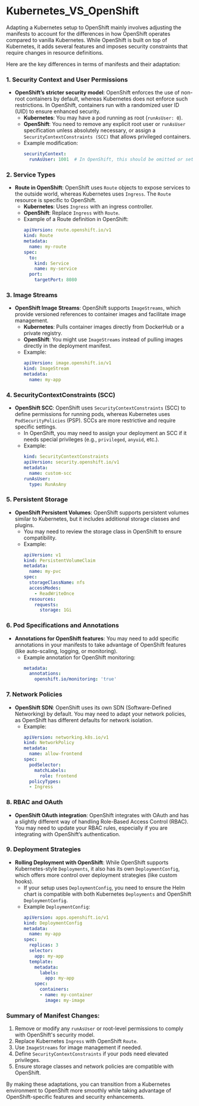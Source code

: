 # Kubernetes_VS_OpenShift

Adapting a Kubernetes setup to OpenShift mainly involves adjusting the manifests to account for the differences in how OpenShift operates compared to vanilla Kubernetes. While OpenShift is built on top of Kubernetes, it adds several features and imposes security constraints that require changes in resource definitions.

Here are the key differences in terms of manifests and their adaptation:

### 1. **Security Context and User Permissions**
   - **OpenShift’s stricter security model**: OpenShift enforces the use of non-root containers by default, whereas Kubernetes does not enforce such restrictions. In OpenShift, containers run with a randomized user ID (UID) to ensure enhanced security.
     - **Kubernetes**: You may have a pod running as root (`runAsUser: 0`).
     - **OpenShift**: You need to remove any explicit root user or `runAsUser` specification unless absolutely necessary, or assign a `SecurityContextConstraints (SCC)` that allows privileged containers.
     - Example modification:
       ```yaml
       securityContext:
         runAsUser: 1001  # In OpenShift, this should be omitted or set to a non-root user
       ```

### 2. **Service Types**
   - **Route in OpenShift**: OpenShift uses `Route` objects to expose services to the outside world, whereas Kubernetes uses `Ingress`. The `Route` resource is specific to OpenShift.
     - **Kubernetes**: Uses `Ingress` with an ingress controller.
     - **OpenShift**: Replace `Ingress` with `Route`.
     - Example of a Route definition in OpenShift:
       ```yaml
       apiVersion: route.openshift.io/v1
       kind: Route
       metadata:
         name: my-route
       spec:
         to:
           kind: Service
           name: my-service
         port:
           targetPort: 8080
       ```

### 3. **Image Streams**
   - **OpenShift Image Streams**: OpenShift supports `ImageStreams`, which provide versioned references to container images and facilitate image management.
     - **Kubernetes**: Pulls container images directly from DockerHub or a private registry.
     - **OpenShift**: You might use `ImageStreams` instead of pulling images directly in the deployment manifest.
     - Example:
       ```yaml
       apiVersion: image.openshift.io/v1
       kind: ImageStream
       metadata:
         name: my-app
       ```

### 4. **SecurityContextConstraints (SCC)**
   - **OpenShift SCC**: OpenShift uses `SecurityContextConstraints` (SCC) to define permissions for running pods, whereas Kubernetes uses `PodSecurityPolicies` (PSP). SCCs are more restrictive and require specific settings.
     - In OpenShift, you may need to assign your deployment an SCC if it needs special privileges (e.g., `privileged`, `anyuid`, etc.).
     - Example:
       ```yaml
       kind: SecurityContextConstraints
       apiVersion: security.openshift.io/v1
       metadata:
         name: custom-scc
       runAsUser:
         type: RunAsAny
       ```

### 5. **Persistent Storage**
   - **OpenShift Persistent Volumes**: OpenShift supports persistent volumes similar to Kubernetes, but it includes additional storage classes and plugins.
     - You may need to review the storage class in OpenShift to ensure compatibility.
     - Example:
       ```yaml
       apiVersion: v1
       kind: PersistentVolumeClaim
       metadata:
         name: my-pvc
       spec:
         storageClassName: nfs
         accessModes:
           - ReadWriteOnce
         resources:
           requests:
             storage: 1Gi
       ```

### 6. **Pod Specifications and Annotations**
   - **Annotations for OpenShift features**: You may need to add specific annotations in your manifests to take advantage of OpenShift features (like auto-scaling, logging, or monitoring).
     - Example annotation for OpenShift monitoring:
       ```yaml
       metadata:
         annotations:
           openshift.io/monitoring: 'true'
       ```

### 7. **Network Policies**
   - **OpenShift SDN**: OpenShift uses its own SDN (Software-Defined Networking) by default. You may need to adapt your network policies, as OpenShift has different defaults for network isolation.
     - Example:
       ```yaml
       apiVersion: networking.k8s.io/v1
       kind: NetworkPolicy
       metadata:
         name: allow-frontend
       spec:
         podSelector:
           matchLabels:
             role: frontend
         policyTypes:
         - Ingress
       ```

### 8. **RBAC and OAuth**
   - **OpenShift OAuth integration**: OpenShift integrates with OAuth and has a slightly different way of handling Role-Based Access Control (RBAC). You may need to update your RBAC rules, especially if you are integrating with OpenShift’s authentication.

### 9. **Deployment Strategies**
   - **Rolling Deployment with OpenShift**: While OpenShift supports Kubernetes-style `Deployments`, it also has its own `DeploymentConfig`, which offers more control over deployment strategies (like custom hooks).
     - If your setup uses `DeploymentConfig`, you need to ensure the Helm chart is compatible with both Kubernetes `Deployments` and OpenShift `DeploymentConfig`.
     - Example `DeploymentConfig`:
       ```yaml
       apiVersion: apps.openshift.io/v1
       kind: DeploymentConfig
       metadata:
         name: my-app
       spec:
         replicas: 3
         selector:
           app: my-app
         template:
           metadata:
             labels:
               app: my-app
           spec:
             containers:
             - name: my-container
               image: my-image
       ```

### Summary of Manifest Changes:
1. Remove or modify any `runAsUser` or root-level permissions to comply with OpenShift's security model.
2. Replace Kubernetes `Ingress` with OpenShift `Route`.
3. Use `ImageStreams` for image management if needed.
4. Define `SecurityContextConstraints` if your pods need elevated privileges.
5. Ensure storage classes and network policies are compatible with OpenShift.

By making these adaptations, you can transition from a Kubernetes environment to OpenShift more smoothly while taking advantage of OpenShift-specific features and security enhancements.
